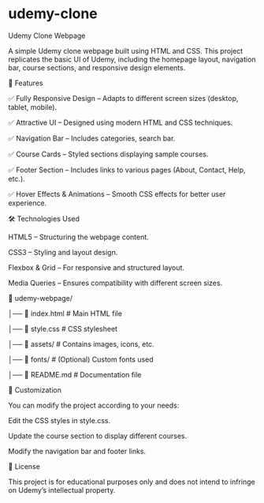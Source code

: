 # udemy-clone

Udemy Clone Webpage

A simple Udemy clone webpage built using HTML and CSS. This project replicates the basic UI of Udemy, including the homepage layout, navigation bar, course sections, and responsive design elements.

📌 Features

✅ Fully Responsive Design – Adapts to different screen sizes (desktop, tablet, mobile).

✅ Attractive UI – Designed using modern HTML and CSS techniques.

✅ Navigation Bar – Includes categories, search bar.

✅ Course Cards – Styled sections displaying sample courses.

✅ Footer Section – Includes links to various pages (About, Contact, Help, etc.).

✅ Hover Effects & Animations – Smooth CSS effects for better user experience.

🛠️ Technologies Used

HTML5 – Structuring the webpage content.

CSS3 – Styling and layout design.

Flexbox & Grid – For responsive and structured layout.

Media Queries – Ensures compatibility with different screen sizes.

📂 udemy-webpage/

│── 📄 index.html        # Main HTML file

│── 📄 style.css         # CSS stylesheet

│── 📂 assets/           # Contains images, icons, etc.

│── 📂 fonts/            # (Optional) Custom fonts used

│── 📄 README.md         # Documentation file

🎨 Customization

You can modify the project according to your needs:

Edit the CSS styles in style.css.

Update the course section to display different courses.

Modify the navigation bar and footer links.

📜 License

This project is for educational purposes only and does not intend to infringe on Udemy’s intellectual property.
